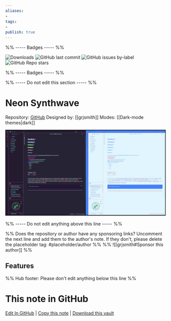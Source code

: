 ```yaml
---
aliases:
- 
tags: 
- 
publish: true
---
```


%% ----- Badges ----- %%

![Downloads](https://img.shields.io/badge/downloads-677-573E7A?style=for-the-badge&logo=)
![GitHub last commit](https://img.shields.io/github/last-commit/grjsmith/Neon-Synthwave?color=573E7A&label=last%20update&logo=github&style=for-the-badge)
![GitHub issues by-label](https://img.shields.io/github/issues/grjsmith/Neon-Synthwave/help%20wanted?color=573E7A&logo=github&style=for-the-badge) 
![GitHub Repo stars](https://img.shields.io/github/stars/grjsmith/Neon-Synthwave?color=573E7A&logo=github&style=for-the-badge)

%% ----- Badges ----- %%

%% ----- Do not edit this section ----- %%

# Neon Synthwave

Repository: [GitHub](https://github.com/grjsmith/Neon-Synthwave)
Designed by: [[grjsmith]]
Modes: [[Dark-mode themes|dark]]



![screenshot](https://github.com/grjsmith/Neon-Synthwave/raw/HEAD/screenshot.jpg)

%% ----- Do not edit anything above this line ----- %% 

%% Does the repository or author have any sponsoring links? Uncomment the next line and add them to the author's note. If they don't, please delete the placeholder tag: #placeholder/author %%
%% ![[grjsmith#Sponsor this author]] %%


## Features



%% Hub footer: Please don't edit anything below this line %%

# This note in GitHub

<span class="git-footer">[Edit In GitHub](https://github.dev/obsidian-community/obsidian-hub/blob/main/02%20-%20Community%20Expansions/02.05%20All%20Community%20Expansions/Themes/Neon%20Synthwave.md "git-hub-edit-note") | [Copy this note](https://raw.githubusercontent.com/obsidian-community/obsidian-hub/main/02%20-%20Community%20Expansions/02.05%20All%20Community%20Expansions/Themes/Neon%20Synthwave.md "git-hub-copy-note") | [Download this vault](https://github.com/obsidian-community/obsidian-hub/archive/refs/heads/main.zip "git-hub-download-vault") </span>
